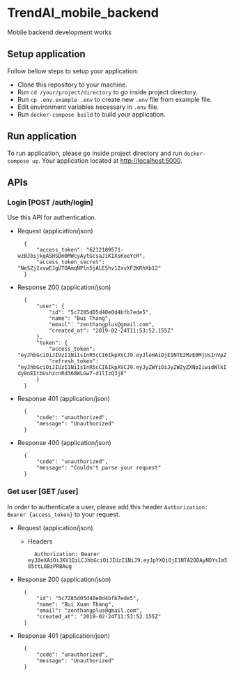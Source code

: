 # TrendAI_mobile_backend
Mobile backend development works

## Setup application
Follow bellow steps to setup your application:

- Clone this repository to your machine.
- Run `cd /your/project/directory` to go inside project directory.
- Run `cp .env.example .env` to create new `.env` file from example file.
- Edit environment variables necessary in `.env` file.
- Run `docker-compose build` to build your application.

## Run application

To run application, please go inside project directory and run `docker-compose up`.
Your application located at [http://localhost:5000](http://localhost:8080). 

## APIs
### Login [POST /auth/login]
Use this API for authentication.

+ Request (application/json)

        {
            "access_token": "6212189571-wzBJbsjkqASHSDm0MWcyAytGcsaJiK1XsKoeYcR",
            "access_token_secret": "NeSZj2xvwEJgUTOAmqNPln5jALE5hv12xvXF2KRhXb12"
        }

+ Response 200 (application/json)

        {
            "user": {
                "id": "5c7285d05d40e0d4bfb7ede5",
                "name": "Bui Thang",
                "email": "zenthangplus@gmail.com",
                "created_at": "2019-02-24T11:53:52.155Z"
            },
            "token": {
                "access_token": "eyJhbGciOiJIUzI1NiIsInR5cCI6IkpXVCJ9.eyJleHAiOjE1NTE2MzE0MjUsInVpZCI6IjVjNzI4NWQwNWQ0MGUwZDRiZmI3ZWRlNSJ9.n3ALesfOg7gzBiYjETdsPrLP7K9fwaNja8teFAkXqVg",
                "refresh_token": "eyJhbGciOiJIUzI1NiIsInR5cCI6IkpXVCJ9.eyJyZWYiOiJyZWZyZXNoIiwidWlkIjoiNWM3Mjg1ZDA1ZDQwZTBkNGJmYjdlZGU1In0.EPbAA5QF-dy8nEItbUshzcnRd368WLGw7-d1lIzQ3j8"
            }
        }

+ Response 401 (application/json)

        {
            "code": "unauthorized",
            "message": "Unauthorized"
        }

+ Response 400 (application/json)

        {
            "code": "unauthorized",
            "message": "Couldn't parse your request"
        }

### Get user [GET /user]

In order to authenticate a user, please add this header ``Authorization: Bearer {access_token}`` to your request.

+ Request (application/json)

    + Headers
        
            Authorization: Bearer eyJ0eXAiOiJKV1QiLCJhbGciOiJIUzI1NiJ9.eyJpYXQiOjE1NTA2ODAyNDYsIm5iZiI6MTU1MDY4MDI0NiwianRpIjoiNGU0OGRhOTUtZDEyMS00MmViLWE4MWQtNGE4YmUzNzQ1NDNkIiwiZXhwIjoxNTUwNjgxMTQ2LCJpZGVudGl0eSI6IjVjNmQ0NmYyMzlkYThlMDA0NTkzMzczYyIsImZyZXNoIjpmYWxzZSwidHlwZSI6ImFjY2VzcyJ9.qAuvOPCQVr3YAFuD6B4RmqLmEokv-05ttL8BzPRBAug
            

+ Response 200 (application/json)

        {
            "id": "5c7285d05d40e0d4bfb7ede5",
            "name": "Bui Xuan Thang",
            "email": "zenthangplus@gmail.com",
            "created_at": "2019-02-24T11:53:52.155Z"
        }

+ Response 401 (application/json)

        {
            "code": "unauthorized",
            "message": "Unauthorized"
        }
